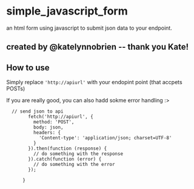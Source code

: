 # simple_javascript_form
an html form using javascript to submit json data to your endpoint. 

## created by @katelynnobrien -- thank you Kate!
 
## How to use

Simply replace `'http://apiurl'` with your endopint point (that accpets POSTs) 

If you are really good, you can also hadd sokme error handling :> 
```
  // send json to api
        fetch('http://apiurl', {
          method: 'POST',
          body: json,
          headers: {
            'Content-type': 'application/json; charset=UTF-8'
          }
        }).then(function (response) {
          // do something with the response
        }).catch(function (error) {
          // do something with the error
        });
        
      }
```
